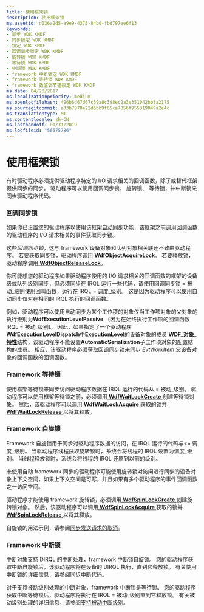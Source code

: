 ```yaml
---
title: 使用框架锁
description: 使用框架锁
ms.assetid: d036a2d5-a9e9-4375-84b0-fbd797ee6f13
keywords:
- 同步 WDK KMDF
- 同步锁定 WDK KMDF
- 锁定 WDK KMDF
- 回调同步锁定 WDK KMDF
- 旋转锁 WDK KMDF
- 等待锁 WDK KMDF
- 中断锁 WDK KMDF
- framework 中断锁定 WDK KMDF
- framework 等待锁 WDK KMDF
- framework 数值调节钮锁定 WDK KMDF
ms.date: 04/20/2017
ms.localizationpriority: medium
ms.openlocfilehash: 496b6d67d67c59a8c398ec2a3e351042bbfa2175
ms.sourcegitcommit: a33b7978e22d5bb9f65ca7056f955319049a2e4c
ms.translationtype: MT
ms.contentlocale: zh-CN
ms.lasthandoff: 01/31/2019
ms.locfileid: "56575786"
---
```

# <a name="using-framework-locks"></a>使用框架锁


有时驱动程序必须提供驱动程序特定的 I/O 请求相关的回调函数，除了或替代框架提供同步的同步。 驱动程序可以使用回调同步锁、 旋转锁、 等待锁，并中断锁来同步驱动程序代码。

### <a name="callback-synchronization-locks"></a>回调同步锁

如果你已设置您的驱动程序以使用该框架[自动同步](using-automatic-synchronization.md)功能，该框架之前调用回调函数的驱动程序的 I/O 请求相关的事件获取同步锁。

这些*回调同步锁*，这与 framework 设备对象和队列对象相关联还不致由驱动程序。 若要获取同步锁，驱动程序调用[ **WdfObjectAcquireLock**](https://msdn.microsoft.com/library/windows/hardware/ff548721)。 若要释放锁，驱动程序调用[ **WdfObjectReleaseLock**](https://msdn.microsoft.com/library/windows/hardware/ff548765)。

你可能想您的驱动程序如果驱动程序使用的 I/O 请求相关的回调函数的框架的设备级或队列级别同步，但必须同步在 IRQL 运行一些代码，请使用回调同步锁 = 被动\_级别使用回叫函数，运行在 IRQL = 调度\_级别。 这是因为驱动程序可以使用自动同步仅对在相同的 IRQL 执行的回调函数。

例如，驱动程序可以使用自动同步为某个工作项的对象仅当工作项对象的父对象的执行级别为**WdfExecutionLevelPassive** （因为在始终执行工作项的回调函数IRQL = 被动\_级别)。 因此，如果指定了一个驱动程序**WdfExecutionLevelDispatch**中**ExecutionLevel**的设备对象的成员[ **WDF\_对象\_特性**](https://msdn.microsoft.com/library/windows/hardware/ff552400)结构，该驱动程序不能设置**AutomaticSerialization**子工作项对象的配置结构的成员。 相反，该驱动程序必须获取回调同步锁来同步[ *EvtWorkItem* ](https://msdn.microsoft.com/library/windows/hardware/ff541859)父设备对象的回调函数的回调函数。

### <a name="framework-wait-locks"></a>Framework 等待锁

使用框架等待锁来同步访问驱动程序数据在 IRQL 运行的代码从 = 被动\_级别。 驱动程序可以使用框架等待锁之前，必须调用[ **WdfWaitLockCreate** ](https://msdn.microsoft.com/library/windows/hardware/ff551171)创建等待锁对象。 然后，该驱动程序可以调用[ **WdfWaitLockAcquire** ](https://msdn.microsoft.com/library/windows/hardware/ff551168)获取的锁并[ **WdfWaitLockRelease** ](https://msdn.microsoft.com/library/windows/hardware/ff551173)以将其释放。

### <a href="" id="framework-spin-locks"></a> Framework 自旋锁

Framework 自旋锁用于同步对驱动程序数据的访问，在 IRQL 运行的代码与&lt;= 调度\_级别。 当驱动程序线程获取旋转锁时，系统会将线程的 IRQL 设置为调度\_级别。 当线程释放锁时，系统会将线程的 IRQL 还原到以前的级别。

未使用自动 framework 同步的驱动程序可能使用旋转锁对访问进行同步的设备对象上下文空间，如果上下文空间是可写，并且如果有多个驱动程序的事件回调函数之一访问空间。

驱动程序才能使用 framework 旋转锁，必须调用[ **WdfSpinLockCreate** ](https://msdn.microsoft.com/library/windows/hardware/ff550042)创建旋转锁对象。 然后，该驱动程序可以调用[ **WdfSpinLockAcquire** ](https://msdn.microsoft.com/library/windows/hardware/ff550040)获取的锁并[ **WdfSpinLockRelease** ](https://msdn.microsoft.com/library/windows/hardware/ff550044)以将其释放。

自旋锁的用法示例，请参阅[同步发送请求的取消](synchronizing-cancellation-of-sent-requests.md)。

### <a name="framework-interrupt-locks"></a>Framework 中断锁

中断对象支持 DIRQL 的中断处理，framework 中断锁自旋锁。 您的驱动程序获取中断自旋锁后，该驱动程序将在设备的 DIRQL 执行，直到它释放锁。 有关使用中断锁的详细信息，请参阅[同步中断代码](synchronizing-interrupt-code.md)。

对于支持被动级别处理的中断对象，framework 中断锁是等待锁。 您的驱动程序获取中断等待锁后，驱动程序将执行在 IRQL = 被动\_级别直到它释放锁。 有关被动级别处理的详细信息，请参阅[支持被动中断级别](supporting-passive-level-interrupts.md)。

 

 





